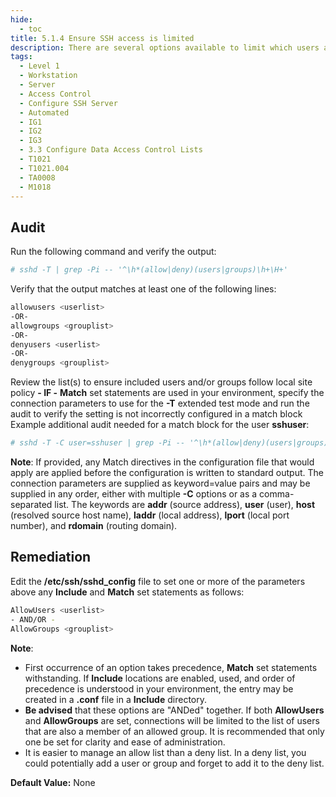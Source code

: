 ```yaml
---
hide:
  - toc
title: 5.1.4 Ensure SSH access is limited
description: There are several options available to limit which users and group can access the system via SSH. It is recommended that at least one of the following options be leveraged
tags:
  - Level 1
  - Workstation
  - Server
  - Access Control
  - Configure SSH Server
  - Automated
  - IG1
  - IG2
  - IG3
  - 3.3 Configure Data Access Control Lists
  - T1021
  - T1021.004
  - TA0008
  - M1018
---
```


## Audit
Run the following command and verify the output:
```bash
# sshd -T | grep -Pi -- '^\h*(allow|deny)(users|groups)\h+\H+'
```

Verify that the output matches at least one of the following lines:
```bash
allowusers <userlist>
-OR-
allowgroups <grouplist>
-OR-
denyusers <userlist>
-OR-
denygroups <grouplist>
```

Review the list(s) to ensure included users and/or groups follow local site policy
**- IF -** **Match** set statements are used in your environment, specify the connection parameters to use for the **-T** extended test mode and run the audit to verify the setting is not incorrectly configured in a match block
Example additional audit needed for a match block for the user **sshuser**:
```bash
# sshd -T -C user=sshuser | grep -Pi -- '^\h*(allow|deny)(users|groups)\h+\H+'
```

**Note**: If provided, any Match directives in the configuration file that would apply are applied before the configuration is written to standard output. The connection parameters are supplied as keyword=value pairs and may be supplied in any order, either with multiple **-C** options or as a comma-separated list. The keywords are **addr** (source address), **user** (user), **host** (resolved source host name), **laddr** (local address), **lport** (local port number), and **rdomain** (routing domain).

## Remediation
Edit the **/etc/ssh/sshd_config** file to set one or more of the parameters above any **Include** and **Match** set statements as follows:
```bash
AllowUsers <userlist>
- AND/OR -
AllowGroups <grouplist>
```
**Note**:
- First occurrence of an option takes precedence, **Match** set statements withstanding. If **Include** locations are enabled, used, and order of precedence is understood in your environment, the entry may be created in a **.conf** file in a **Include** directory.
- **Be advised** that these options are "ANDed" together. If both **AllowUsers** and **AllowGroups** are set, connections will be limited to the list of users that are also a member of an allowed group. It is recommended that only one be set for clarity and ease of administration.
- It is easier to manage an allow list than a deny list. In a deny list, you could potentially add a user or group and forget to add it to the deny list.

**Default Value:**
None
